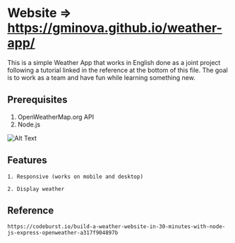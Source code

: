 # Website => https://gminova.github.io/weather-app/

This is a simple Weather App that works in English done as a joint project following a tutorial linked in the reference at the bottom of this file. The goal is to work as a team and have fun while learning something new.

## Prerequisites

1. OpenWeatherMap.org API
2. Node.js 

![Alt Text](https://images.pexels.com/photos/533833/pexels-photo-533833.jpeg?auto=compress&cs=tinysrgb&dpr=2&h=750&w=1260)  

## Features

```
1. Responsive (works on mobile and desktop)  
```
```
2. Display weather 
```

## Reference

```
https://codeburst.io/build-a-weather-website-in-30-minutes-with-node-js-express-openweather-a317f904897b 
```

